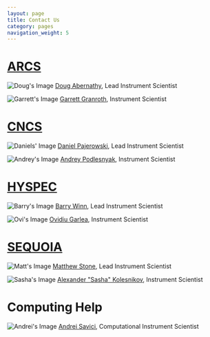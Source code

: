 ```yaml
---
layout: page
title: Contact Us
category: pages
navigation_weight: 5
---
```


[ARCS](https://neutrons.ornl.gov/content/contact-arcs-instrument-team)
======================================================================
![Doug's Image](https://neutrons.ornl.gov/sites/default/files/styles/headshot_240x300/public/Portrait%20-%20Doug%20Abernathy-103_sm.jpg?itok=gqUMiuzN)
[Doug Abernathy](https://neutrons.ornl.gov/contacts/abernathydl), Lead Instrument Scientist

![Garrett's Image](https://neutrons.ornl.gov/sites/default/files/styles/headshot_240x300/public/Garrett%20Granroth-0091_8x10.jpg?itok=b4PLqOl_)
[Garrett Granroth](https://neutrons.ornl.gov/contacts/granrothge), Instrument Scientist


[CNCS](https://neutrons.ornl.gov/content/contact-cncs-instrument-team)
======================================================================
![Daniels' Image](https://neutrons.ornl.gov/sites/default/files/styles/headshot_240x300/public/Daniel%20Pajerowski-4316RR%5B1%5D.jpg?itok=veGXd5Yx)
[Daniel Pajerowski](https://neutrons.ornl.gov/contacts/pajerowskidm), Lead Instrument Scientist

![Andrey's Image](https://neutrons.ornl.gov/sites/default/files/styles/headshot_240x300/public/Andrey%20Podlesnyak-4307RR%5B1%5D.jpg?itok=-baYqkwT)
[Andrey Podlesnyak](https://neutrons.ornl.gov/contacts/podlesnyakaa), Instrument Scientist


[HYSPEC](https://neutrons.ornl.gov/content/contact-hyspec-instrument-team)
==========================================================================
![Barry's Image](https://neutrons.ornl.gov/sites/default/files/styles/headshot_240x300/public/Barry%20Winn-0036_8x10.jpg?itok=VqdjfOUO)
[Barry Winn](https://neutrons.ornl.gov/contacts/winnbl), Lead Instrument Scientist

![Ovi's Image](https://neutrons.ornl.gov/sites/default/files/styles/headshot_240x300/public/Vasile%20Garlea-0054_8x10.jpg?itok=x-EeBCGl)
[Ovidiu Garlea](https://neutrons.ornl.gov/contacts/garleao), Instrument Scientist


[SEQUOIA](https://neutrons.ornl.gov/content/contact-sequoia-instrument-team)
============================================================================
![Matt's Image](https://neutrons.ornl.gov/sites/default/files/styles/headshot_240x300/public/MathewStone.jpg?itok=SvspcmwC)
[Matthew Stone](https://neutrons.ornl.gov/contacts/stonemb), Lead Instrument Scientist

![Sasha's Image](https://neutrons.ornl.gov/sites/default/files/styles/headshot_240x300/public/Alexander%20Sasha%20Kolesnikov-0511_8x10%5B3%5D.jpg?itok=PJZS2QMH)
[Alexander "Sasha" Kolesnikov](https://neutrons.ornl.gov/contacts/kolesnikovai), Instrument Scientist

Computing Help
==============
![Andrei's Image](https://neutrons.ornl.gov/sites/default/files/styles/headshot_240x300/public/00923194.jpg?itok=0d0Ho_Hu)
[Andrei Savici](https://neutrons.ornl.gov/content/andrei-t-savici), Computational Instrument Scientist
